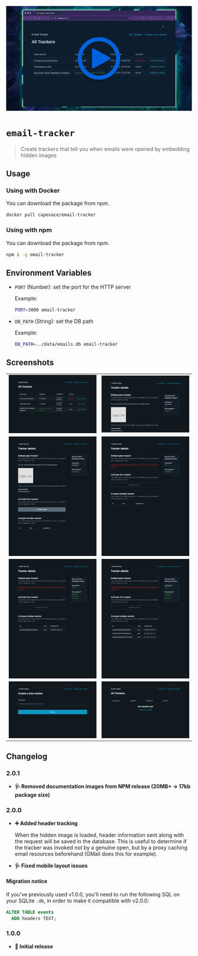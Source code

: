 <a href="https://raw.githubusercontent.com/Capevace/email-tracker/main/docs/screenshots/email-tracker.mp4">
    <img src="docs/screenshots/email-tracker-preview.jpg" />
</a>

# `email-tracker`

> Create trackers that tell you when emails were opened by embedding hidden images

## Usage

### Using with Docker

You can download the package from npm.

```bash
docker pull capevace/email-tracker
```

### Using with npm

You can download the package from npm.

```bash
npm i -g email-tracker
```

## Environment Variables

-   `PORT` (Number): set the port for the HTTP server

    Example:

    ```bash
    PORT=3000 email-tracker
    ```

-   `DB_PATH` (String): set the DB path

    Example:

    ```bash
    DB_PATH=../data/emails.db email-tracker
    ```

## Screenshots

|                                                       |                                                       |
| ----------------------------------------------------- | ----------------------------------------------------- |
| ![Screenshot 1](docs/screenshots/email-tracker-1.png) | ![Screenshot 2](docs/screenshots/email-tracker-2.png) |
| ![Screenshot 3](docs/screenshots/email-tracker-3.png) | ![Screenshot 4](docs/screenshots/email-tracker-4.png) |
| ![Screenshot 5](docs/screenshots/email-tracker-5.png) | ![Screenshot 6](docs/screenshots/email-tracker-6.png) |
| ![Screenshot 7](docs/screenshots/email-tracker-7.png) | ![Screenshot 8](docs/screenshots/email-tracker-8.png) |

## Changelog

### 2.0.1

-   **🩺 Removed documentation images from NPM release (20MB+ -> 17kb package size)**

### 2.0.0

-   **➕ Added header tracking**

    When the hidden image is loaded, header information sent along with the request will be saved in the database. This is useful to determine if the tracker was invoked not by a genuine open, but by a proxy caching email resources beforehand (GMail does this for example).

-   **🩺 Fixed mobile layout issues**

#### Migration notice

If you've previously used v1.0.0, you'll need to run the following SQL
on your SQLite `.db`, in order to make it compatible with v2.0.0:

```sql
ALTER TABLE events
  ADD headers TEXT;
```

### 1.0.0

-   **🚀 Initial release**
